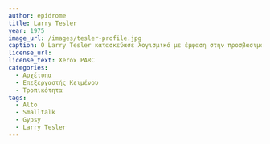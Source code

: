 ```yaml
---
author: epidrome
title: Larry Tesler 
year: 1975
image_url: /images/tesler-profile.jpg
caption: Ο Larry Tesler κατασκεύασε λογισμικό με έμφαση στην προσβασιμότητα από απλούς χρήστες. Η πιο σημαντική συνεισφορά του είναι η μη-τροπική αλληλεπίδραση την οποία δοκίμασε αρχικά στο Xerox Alto με τον επεξεργαστή κειμένου Gypsy. Η έννοια της ευχρηστίας για τον Larry Tesler συμπίπτει με την ευκολία για τον περιστασιακό και αρχάριο χρήστη και τελικά επικράτησε στην περιοχή της διάδρασης.
license_url: 
license_text: Xerox PARC
categories:
  - Αρχέτυπα 
  - Επεξεργαστής Κειμένου 
  - Τροπικότητα
tags:
  - Alto 
  - Smalltalk
  - Gypsy
  - Larry Tesler
---
```

